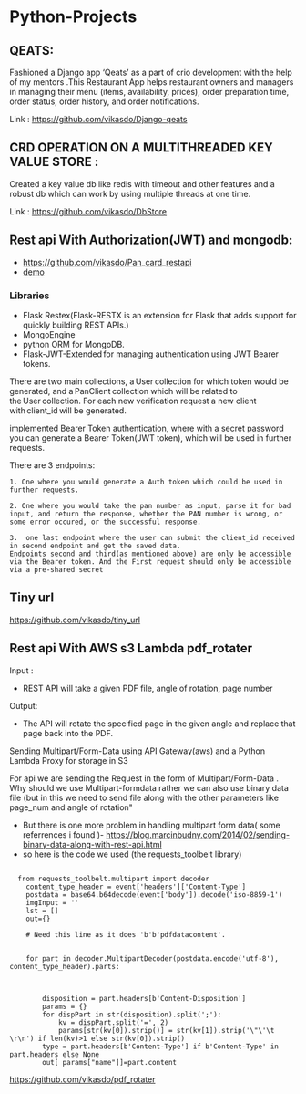 # Python-Projects


## QEATS:  

Fashioned a Django app ‘Qeats’ as a part of crio development with the help of my mentors .This Restaurant App helps restaurant owners and managers in managing their menu (items, availability, prices), order preparation time, order status, order history, and order notifications.  

Link : https://github.com/vikasdo/Django-qeats  

 
 

## CRD OPERATION ON A MULTITHREADED KEY VALUE STORE : 
Created a key value db like redis with timeout and other features and a robust db which can work by using multiple threads at one time. 

 Link : https://github.com/vikasdo/DbStore 
 
## Rest api With Authorization(JWT) and mongodb: 

 

 

* https://github.com/vikasdo/Pan_card_restapi 
*  [demo](https://youtu.be/iqyrj7DXfDg)

 

### Libraries 

* Flask Restex(Flask-RESTX is an extension for Flask that adds support for quickly building REST APIs.)
* MongoEngine
* python ORM for MongoDB. 
* Flask-JWT-Extended for managing authentication using JWT Bearer tokens. 

There are two main collections, a User collection for which token would be generated, and a PanClient collection which will be related to the User collection. For each new verification request a new client with client_id will be generated. 

 implemented Bearer Token authentication, where with a secret password you can generate a Bearer Token(JWT token), which will be used in further requests. 

There are  3 endpoints: 
```
1. One where you would generate a Auth token which could be used in further requests. 

2. One where you would take the pan number as input, parse it for bad input, and return the response, whether the PAN number is wrong, or some error occured, or the successful response. 

3.  one last endpoint where the user can submit the client_id received in second endpoint and get the saved data. 
Endpoints second and third(as mentioned above) are only be accessible via the Bearer token. And the First request should only be accessible via a pre-shared secret 
```
##  Tiny url
https://github.com/vikasdo/tiny_url

## Rest api With AWS s3 Lambda  pdf_rotater

Input :

- REST API  will take a given PDF file, angle of rotation, page number

Output:

- The API will rotate the specified page in the given angle and replace that page back into the PDF. 

Sending  Multipart/Form-Data using API Gateway(aws)  and a Python Lambda Proxy for storage in S3

For api we are sending the Request  in the form of Multipart/Form-Data .
Why should we use Multipart-formdata rather we can also use binary data file (but in this we need to send file along with the other parameters like page_num and angle of rotation"

- But there is one more problem  in handling multipart form data( some referrences i found )- https://blog.marcinbudny.com/2014/02/sending-binary-data-along-with-rest-api.html
- so here is the code we used  (the requests_toolbelt library)

```

  from requests_toolbelt.multipart import decoder
    content_type_header = event['headers']['Content-Type']
    postdata = base64.b64decode(event['body']).decode('iso-8859-1')
    imgInput = ''
    lst = []
    out={}

    # Need this line as it does 'b'b'pdfdatacontent'.
    

    for part in decoder.MultipartDecoder(postdata.encode('utf-8'), content_type_header).parts:
 


        disposition = part.headers[b'Content-Disposition']
        params = {}
        for dispPart in str(disposition).split(';'):
            kv = dispPart.split('=', 2)
            params[str(kv[0]).strip()] = str(kv[1]).strip('\"\'\t \r\n') if len(kv)>1 else str(kv[0]).strip()
        type = part.headers[b'Content-Type'] if b'Content-Type' in part.headers else None
        out[ params["name"]]=part.content
```


https://github.com/vikasdo/pdf_rotater


